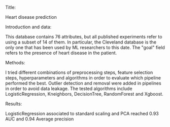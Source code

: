 Title: 

Heart disease prediction

Introduction and data:

This database contains 76 attributes, but all published experiments refer to using a subset of 14 of them. In particular, the Cleveland database is the only one that has been used by ML researchers to
this date. The "goal" field refers to the presence of heart disease in the patient.

Methods:

I tried different combinations of preprocessing steps, feature selection steps, hyperparameters and algorithms in order to evaluate which pipeline performed the best.
Outlier detection and removal were added in pipelines in order to avoid data leakage.
The tested algorithms include LogisticRegression, Kneighbors, DecisionTree, RandomForest and Xgboost.

Results:

LogisticRegression associated to standard scaling and PCA reached 0.93 AUC and 0.94 Average precision
